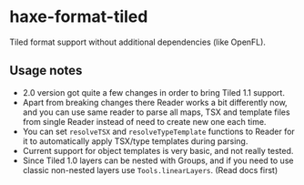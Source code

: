 # haxe-format-tiled
Tiled format support without additional dependencies (like OpenFL).

## Usage notes
* 2.0 version got quite a few changes in order to bring Tiled 1.1 support.  
* Apart from breaking changes there Reader works a bit differently now, and you can use same reader to parse all maps, TSX and template files from single Reader instead of need to create new one each time.  
* You can set `resolveTSX` and `resolveTypeTemplate` functions to Reader for it to automatically apply TSX/type templates during parsing.
* Current support for object templates is very basic, and not really tested.
* Since Tiled 1.0 layers can be nested with Groups, and if you need to use classic non-nested layers use `Tools.linearLayers`. (Read docs first)